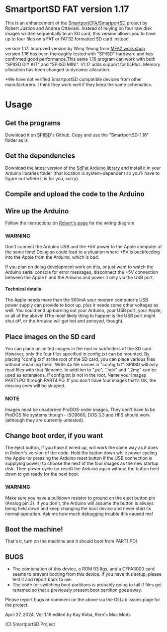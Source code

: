 # SmartportSD FAT version 1.17

This is an enhancement of the [SmartportCFA/SmartportSD](http://www.users.on.net/~rjustice/SmartportCFA/SmartportCFA.htm) project by Robert Justice and Andrea Ottaviani. Instead of relying on four raw disk images written sequentially to an SD card, this version allows you to have up to four files on a FAT or FAT32 formatted SD card instead.

version 1.17: Improved version by Wing Yeung from [MFA2 work shop](http://www.mfa2lab.com). version 1.16 has been thoroughly tested with "SPIISD" hardware and has confirmed good performance.This same 1.16 program can work with both "SPIISD DIY KIT" and "SPIISD MINI". V1.17 adds support for IIcPlus. Memory allocation has been changed to dynamic allocation.

*We have not verified SmartportSD compatible devices from other manufacturers. I think they work well if they keep the same schematics.

# Usage

## Get the programs

Download it on [SPIISD](https://github.com/kerokero5150/SP2SD_DIY_KIT)'s Github. Copy and use the "SmartportSD-1.16" folder as is.

## Get the dependencies

Download the latest version of the [SdFat Arduino library](https://github.com/greiman/SdFat/) and install it in your Arduino libraries folder (that location is system-dependent so you'll have to figure out where it is for you, sorry).

## Compile and upload the code to the Arduino

## Wire up the Arduino

Follow the instructions on [Robert's page](http://www.users.on.net/~rjustice/SmartportCFA/SmartportSD.htm) for the wiring diagram.

### WARNING

Don't connect the Arduino USB and the +5V power to the Apple computer at the same time! Doing so could lead to a situation where +5V is backfeeding into the Apple from the Arduino, which is bad. 

If you plan on doing development work on this, or just want to watch the Arduino serial console for error messages, disconnect the +5V connection between the Apple II and the Arduino and power it only via the USB port. 

#### Technical details
The Apple needs more than the 500mA your modern computer's USB power supply can provide to boot up, plus it needs some other voltages as well. You could end up burning out your Arduino, your USB port, your Apple, or all of the above! (The most likely thing to happen is the USB port might shut off, or the Arduino will get hot and annoyed, though).

## Place images on the SD card

You can place unlimited images in the root or subfolders of the SD card. However, only the four files specified in config.txt can be mounted.
By placing "config.txt" at the root of the SD card, you can place various files without renaming them.
Write 4x file names in "config.txt". SPIISD will only read files with that filename.
In addition to ".po", ".hdv" and ".2mg" can be used as extensions.
If config.txt is not in the root, Name your images PART1.PO through PART4.PO. If you don't have four images that's OK, the missing ones will be skipped.

### NOTE

Images must be unadorned ProDOS-order images. They don't have to be ProDOS file systems though - ISO9660, DOS 3.3 and HFS should work (although they are currently untested).

## Change boot  order, if you want

The eject button, if you have it wired up, will work the same way as it does in Robert's version of the code. Hold the button down while power cycling the Apple (or pressing the Arduino reset button if the USB connection is supplying power) to choose the next of the four images as the new startup disk. Then power cycle (or reset) the Arduino again without the button held down to get ready for the next boot.

### WARNING

Make sure you have a pulldown resistor to ground on the eject button pin (Analog pin 3). If you don't, the Arduino will assume the button is always being held down and keep changing the boot device and never start its normal operation. Ask me how much debugging trouble this caused me!

## Boot the machine!

That's it, turn on the machine and it should boot from PART1.PO!

## BUGS

- The combination of this device, a ROM 03 IIgs, and a CFFA3000 card seems to  prevent booting from this device. If you have this setup, please test it and report back to me.
- The code for switching boot partitions is probably going to fail if files get renamed so that a previously present boot partition goes away.

Please report bugs or comment on the above via the GitLab issues page for the project.

April 27, 2024, Ver 1.16 edited by Kay Koba, Kero's Mac Mods 

(C) SmartportSD Project
 
